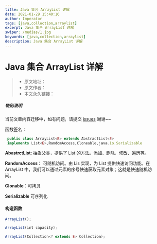 ```yaml
---
title: Java 集合 ArrayList 详解
date: 2021-01-29 15:40:16
author: Imperator
tags: [java,collection,arraylist]
excerpt: Java 集合 ArrayList 详解
swiper: /medias/1.jpg
keywords: [java,collection,arraylist]
description: Java 集合 ArrayList 详解
---
```


# Java 集合 ArrayList 详解

> * 原文地址：[]()
> * 原文作者：[]()
> * 本文永久链接：[]()

##### **特别说明**

当前文章内容迁移中，如有问题，请提交 [issues](https://github.com/Starrier/starrier.github.io/issues) 谢谢~~

函数签名：

```javascript
 public class ArrayList<E> extends AbstractList<E> 
 implements List<E>,RandomAccess,Cloneable,java.io.Serializable
```

**AbastrctList**: 抽象父类，提供了 List 的方法。添加、删除、修改、遍历等。

**RandomAccess**： 可随机访问。由 Lis 实现，为 List 提供快速访问功能。在 ArrayList 中，我们可以通过元素的序号快速获取元素对象；这就是快速随机访问。

**Clonable**：可拷贝

**Serializable** 可序列化

#### 构造函数

```javascript
ArrayList();

ArrayList(int capacity);

ArrayList(Collection<? extends E> Collection);
```

